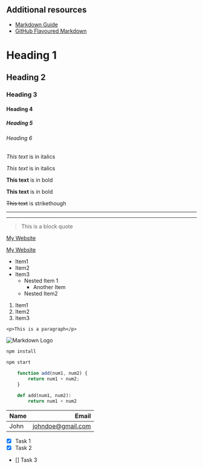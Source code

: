 ## Additional resources

- [Markdown Guide](https://www.markdownguide.org/extended-syntax/#metadata)
- [GitHub Flavoured Markdown](https://github.github.com/gfm/)


<!-- Headings -->
# Heading 1
## Heading 2
### Heading 3
#### Heading 4
##### Heading 5
###### Heading 6

<!-- Italics -->
*This text* is in italics

_This text_ is in italics

<!-- Strong/Bold -->
**This text** is in bold

__This text__ is in bold

<!-- Strike through -->
~~This text~~ is strikethough

<!-- Horizontal Rule -->
---
___

<!-- Blockquote -->
> This is a block quote

<!-- Links -->
[My Website](https://grandrick.gaS)

[My Website](https://grandrick.gaS "Portfolio")

<!-- UL -->
* Item1
* Item2
* Item3
    * Nested Item 1
        * Another Item
    * Nested Item2

<!-- OL -->
1. Item1
1. Item2
1. Item3

<!-- Inline code block -->
`<p>This is a paragraph</p>`

<!-- Images-->
![Markdown Logo](https://markdown-here.com/img/icon256.png)

<!-- Github Markdown-->

<!-- Code blocks -->
```bash
npm install

npm start
```

```javascript
    function add(num1, num2) {
        return num1 + num2;
    }
```

```python
    def add(num1, num2):
        return num1 + num2
```

<!-- Tables -->
| Name | Email             |
| :--- | -----------------:|
| John | johndoe@gmail.com |

<!-- Tasks Lists -->
* [x] Task 1
* [x] Task 2
* [] Task 3